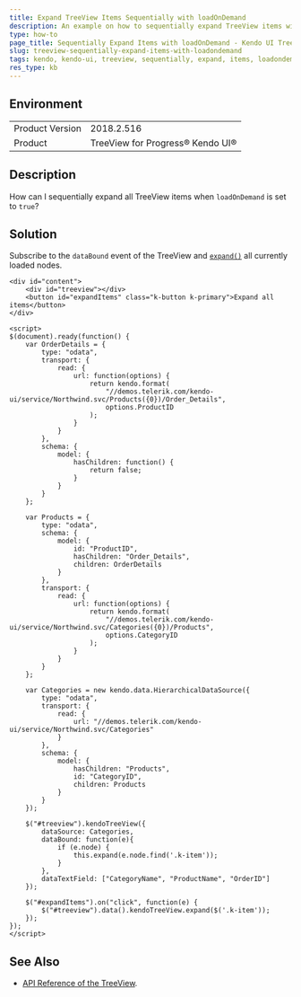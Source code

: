 ```yaml
---
title: Expand TreeView Items Sequentially with loadOnDemand
description: An example on how to sequentially expand TreeView items with loadOnDemand
type: how-to
page_title: Sequentially Expand Items with loadOnDemand - Kendo UI TreeView for jQuery
slug: treeview-sequentially-expand-items-with-loadondemand
tags: kendo, kendo-ui, treeview, sequentially, expand, items, loadondemand
res_type: kb
---
```


## Environment

<table>
	<tr>
		<td>Product Version</td>
		<td>2018.2.516</td>
	</tr>
	<tr>
		<td>Product</td>
		<td>TreeView for Progress® Kendo UI®</td>
	</tr>
</table>

## Description

How can I sequentially expand all TreeView items when `loadOnDemand` is set to `true`?

## Solution

Subscribe to the `dataBound` event of the TreeView and [`expand()`](https://docs.telerik.com/kendo-ui/api/javascript/ui/treeview/methods/expand) all currently loaded nodes.

```dojo
<div id="content">
    <div id="treeview"></div>
    <button id="expandItems" class="k-button k-primary">Expand all items</button>
</div>

<script>
$(document).ready(function() {
    var OrderDetails = {
        type: "odata",
        transport: {
            read: {
                url: function(options) {
                    return kendo.format(
                        "//demos.telerik.com/kendo-ui/service/Northwind.svc/Products({0})/Order_Details",
                        options.ProductID
                    );
                }
            }
        },
        schema: {
            model: {
                hasChildren: function() {
                    return false;
                }
            }
        }
    };

    var Products = {
        type: "odata",
        schema: {
            model: {
                id: "ProductID",
                hasChildren: "Order_Details",
                children: OrderDetails
            }
        },
        transport: {
            read: {
                url: function(options) {
                    return kendo.format(
                        "//demos.telerik.com/kendo-ui/service/Northwind.svc/Categories({0})/Products",
                        options.CategoryID
                    );
                }
            }
        }
    };

    var Categories = new kendo.data.HierarchicalDataSource({
        type: "odata",
        transport: {
            read: {
                url: "//demos.telerik.com/kendo-ui/service/Northwind.svc/Categories"
            }
        },
        schema: {
            model: {
                hasChildren: "Products",
                id: "CategoryID",
                children: Products
            }
        }
    });

    $("#treeview").kendoTreeView({
        dataSource: Categories,
        dataBound: function(e){
            if (e.node) {
                this.expand(e.node.find('.k-item'));
            }
        },
        dataTextField: ["CategoryName", "ProductName", "OrderID"]
    });

    $("#expandItems").on("click", function(e) {
        $("#treeview").data().kendoTreeView.expand($('.k-item'));
    });
});
</script>
```

## See Also

* [API Reference of the TreeView](https://docs.telerik.com/kendo-ui/api/javascript/ui/treeview).
